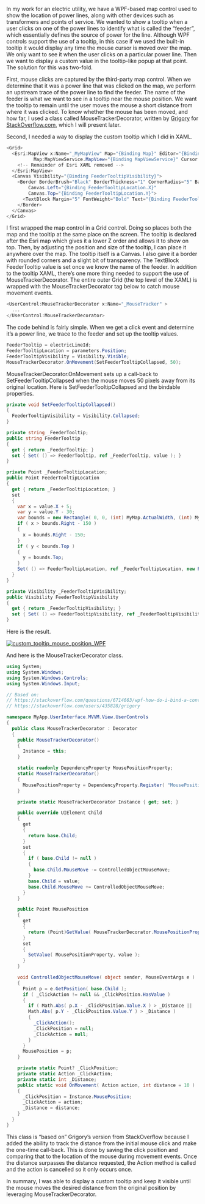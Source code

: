 

In my work for an electric utility, we have a WPF-based map control used to show the location of power lines, along with other devices such as transformers and points of service. We wanted to show a tooltip when a user clicks on one of the power lines to identify what is called the “feeder”, which essentially defines the source of power for the line. Although WPF controls support the use of a tooltip, in this case if we used the built-in tooltip it would display any time the mouse cursor is moved over the map. We only want to see it when the user clicks on a particular power line. Then we want to display a custom value in the tooltip-like popup at that point. The solution for this was two-fold.

First, mouse clicks are captured by the third-party map control. When we determine that it was a power line that was clicked on the map, we perform an upstream trace of the power line to find the feeder. The name of the feeder is what we want to see in a tooltip near the mouse position. We want the tooltip to remain until the user moves the mouse a short distance from where it was clicked. To know whether the mouse has been moved, and how far, I used a class called MouseTrackerDecorator, written by [Grigory](https://stackoverflow.com/users/435828/grigory) for [StackOverflow.com](https://stackoverflow.com/questions/6714663/wpf-how-do-i-bind-a-controls-position-to-the-current-mouse-position), which I will present later.

Second, I needed a way to display the custom tooltip which I did in XAML.

```csharp
<Grid>
  <Esri:MapView x:Name="_MyMapView" Map="{Binding Map}" Editor="{Binding Editor}"
          Map:MapViewService.MapView="{Binding MapViewService}" Cursor ="{Binding MapCursor}" >
    <!-- Remainder of Esri XAML removed -->
  </Esri:MapView>
  <Canvas Visibility="{Binding FeederTooltipVisibility}">
    <Border BorderBrush="Black" BorderThickness="1" CornerRadius="5" Background="LightGray" Opacity=".75"
        Canvas.Left="{Binding FeederTooltipLocation.X}"
        Canvas.Top="{Binding FeederTooltipLocation.Y}">
      <TextBlock Margin="5" FontWeight="Bold" Text="{Binding FeederTooltip, StringFormat='Feeder is {0}'}" />
    </Border>
  </Canvas>
</Grid>
```

I first wrapped the map control in a Grid control. Doing so places both the map and the tooltip at the same place on the screen. The tooltip is declared after the Esri map which gives it a lower Z order and allows it to show on top. Then, by adjusting the position and size of the tooltip, I can place it anywhere over the map. The tooltip itself is a Canvas. I also gave it a border with rounded corners and a slight bit of transparency. The TextBlock FeederTooltip value is set once we know the name of the feeder. In addition to the tooltip XAML, there’s one more thing needed to support the use of MouseTrackerDecorator. The entire outer Grid (the top level of the XAML) is wrapped with the MouseTrackerDecorator tag below to catch mouse movement events.

```csharp
<UserControl:MouseTrackerDecorator x:Name="_MouseTracker" >
  ...
</UserControl:MouseTrackerDecorator>
```

The code behind is fairly simple. When we get a click event and determine it’s a power line, we trace to the feeder and set up the tooltip values.

```csharp
FeederTooltip = electricLineId;
FeederTooltipLocation = parameters.Position;
FeederTooltipVisibility = Visibility.Visible;
MouseTrackerDecorator.OnMovement(SetFeederTooltipCollapsed, 50);
```

MouseTrackerDecorator.OnMovement sets up a call-back to SetFeederTooltipCollapsed when the mouse moves 50 pixels away from its original location. Here is SetFeederTooltipCollapsed and the bindable properties.

```csharp
private void SetFeederTooltipCollapsed()
{
  FeederTooltipVisibility = Visibility.Collapsed;
}

private string _FeederTooltip;
public string FeederTooltip
{
  get { return _FeederTooltip; }
  set { Set( () => FeederTooltip, ref _FeederTooltip, value ); }
}

private Point _FeederTooltipLocation;
public Point FeederTooltipLocation
{
  get { return _FeederTooltipLocation; }
  set
  {
    var x = value.X + 5;
    var y = value.Y - 30;
    var bounds = new Rectangle( 0, 0, (int) MyMap.ActualWidth, (int) MyMap.ActualHeight );
    if ( x > bounds.Right - 150 )
    {
      x = bounds.Right - 150;
    }
    if ( y < bounds.Top )
    {
      y = bounds.Top;
    }
    Set( () => FeederTooltipLocation, ref _FeederTooltipLocation, new Point( x, y ) );
  }
}

private Visibility _FeederTooltipVisibility;
public Visibility FeederTooltipVisibility
{
  get { return _FeederTooltipVisibility; }
  set { Set( () => FeederTooltipVisibility, ref _FeederTooltipVisibility, value ); }
}
```

Here is the result.

[![custom_tooltip_mouse_position_WPF](https://intellitect.com/wp-content/uploads/2015/12/custom_tooltip_mouse_position_WPF.png)](https://intellitect.com/wp-content/uploads/2015/12/custom_tooltip_mouse_position_WPF.png "Display Custom Mouse Tooltip on Large WPF Control")

And here is the MouseTrackerDecorator class.

```csharp
using System;
using System.Windows;
using System.Windows.Controls;
using System.Windows.Input;

// Based on:
// https://stackoverflow.com/questions/6714663/wpf-how-do-i-bind-a-controls-position-to-the-current-mouse-position
// https://stackoverflow.com/users/435828/grigory

namespace MyApp.UserInterface.MVVM.View.UserControls
{
  public class MouseTrackerDecorator : Decorator
  {
    public MouseTrackerDecorator()
    {
      Instance = this;
    }

    static readonly DependencyProperty MousePositionProperty;
    static MouseTrackerDecorator()
    {
      MousePositionProperty = DependencyProperty.Register( "MousePosition", typeof( Point ), typeof( MouseTrackerDecorator ) );
    }

    private static MouseTrackerDecorator Instance { get; set; }

    public override UIElement Child
    {
      get
      {
        return base.Child;
      }
      set
      {
        if ( base.Child != null )
        {
          base.Child.MouseMove -= ControlledObjectMouseMove;
        }
        base.Child = value;
        base.Child.MouseMove += ControlledObjectMouseMove;
      }
    }

    public Point MousePosition
    {
      get
      {
        return (Point)GetValue( MouseTrackerDecorator.MousePositionProperty );
      }
      set
      {
        SetValue( MousePositionProperty, value );
      }
    }

    void ControlledObjectMouseMove( object sender, MouseEventArgs e )
    {
      Point p = e.GetPosition( base.Child );
      if ( _ClickAction != null && _ClickPosition.HasValue )
      {
        if ( Math.Abs( p.X - _ClickPosition.Value.X ) > _Distance ||
        Math.Abs( p.Y - _ClickPosition.Value.Y ) > _Distance )
        {
          _ClickAction();
          _ClickPosition = null;
          _ClickAction = null;
        }
      }
      MousePosition = p;
    }

    private static Point? _ClickPosition;
    private static Action _ClickAction;
    private static int _Distance;
    public static void OnMovement( Action action, int distance = 10 )
    {
      _ClickPosition = Instance.MousePosition;
      _ClickAction = action;
      _Distance = distance;
    }
  }
}
```

This class is “based on” Grigory’s version from StackOverflow because I added the ability to track the distance from the initial mouse click and make the one-time call-back. This is done by saving the click position and comparing that to the location of the mouse during movement events. Once the distance surpasses the distance requested, the Action method is called and the action is cancelled so it only occurs once.

In summary, I was able to display a custom tooltip and keep it visible until the mouse moves the desired distance from the original position by leveraging MouseTrackerDecorator.
